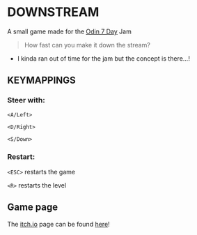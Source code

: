 # DOWNSTREAM

A small game made for the [Odin 7 Day](https://itch.io/jam/odin-7-day-jam) Jam

> How fast can you make it down the stream?

- I kinda ran out of time for the jam but the concept is there...!

## KEYMAPPINGS

### Steer with:

`<A/Left>`

`<D/Right>`

`<S/Down>`

### Restart:

`<ESC>` restarts the game

`<R>` restarts the level

## Game page

The [itch.io](https://itch.io) page can be found [here](https://p1xelher0.itch.io/downstream)!
